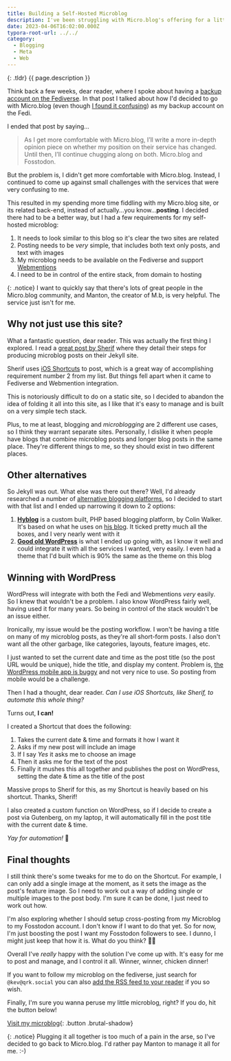 ```yaml
---
title: Building a Self-Hosted Microblog
description: I've been struggling with Micro.blog's offering for a little while, so I decided to build my own microblog.
date: 2023-04-06T16:02:00.000Z
typora-root-url: ../../
category:
  - Blogging
  - Meta
  - Web
---
```


{: .tldr}
{{ page.description }}

Think back a few weeks, dear reader, where I spoke about having a [backup account on the Fediverse](https://kevquirk.com/fediverse-backup/). In that post I talked about how I'd decided to go with Micro.blog (even though [I found it confusing](https://kevquirk.com/micro-blog-is-still-confusing/)) as my backup account on the Fedi.

I ended that post by saying...

> As I get more comfortable with Micro.blog, I’ll write a more in-depth opinion piece on whether my position on their service has changed. Until then, I’ll continue chugging along on both. Micro.blog and Fosstodon.

But the problem is, I didn't get more comfortable with Micro.blog. Instead, I continued to come up against small challenges with the services that were very confusing to me.

This resulted in my spending more time fiddling with my Micro.blog site, or its related back-end, instead of actually...you know...**posting**. I decided there had to be a better way, but I had a few requirements for my self-hosted microblog:

1. It needs to look similar to this blog so it's clear the two sites are related
2. Posting needs to be *very* simple, that includes both text only posts, and text with images
3. My microblog needs to be available on the Fediverse and support [Webmentions](https://indieweb.org/webmention)
4. I need to be in control of the entire stack, from domain to hosting

{: .notice}
I want to quickly say that there's lots of great people in the Micro.blog community, and Manton, the creator of M.b, is very helpful. The service just isn't for me.

## Why not just use this site?

What a fantastic question, dear reader. This was actually the first thing I explored. I read a [great post by Sherif](https://sherif.io/2023/03/02/shortcut-bulletin.html) where they detail their steps for producing microblog posts on their Jekyll site.

Sherif uses [iOS Shortcuts](https://support.apple.com/en-gb/guide/shortcuts/welcome/ios) to post, which is a great way of accomplishing requirement number 2 from my list. But things fell apart when it came to Fediverse and Webmention integration.

This is notoriously difficult to do on a static site, so I decided to abandon the idea of folding it all into this site, as I like that it's easy to manage and is built on a very simple tech stack.

Plus, to me at least, blogging and *microblogging* are 2 different use cases, so I think they warrant separate sites. Personally, I dislike it when people have blogs that combine microblog posts and longer blog posts in the same place. They're different things to me, so they should exist in two different places.

## Other alternatives

So Jekyll was out. What else was there out there? Well, I'd already researched a number of [alternative blogging platforms](https://kevquirk.com/my-blogging-utopia/), so I decided to start with that list and I ended up narrowing it down to 2 options:

1. **[Hyblog](https://github.com/colin-walker/hyblog)** is a custom built, PHP based blogging platform, by Colin Walker. It's based on what he uses on [his blog](https://colinwalker.blog). It ticked pretty much all the boxes, and I very nearly went with it
2. **[Good old WordPress](https://wordpress.org)** is what I ended up going with, as I know it well and could integrate it with all the services I wanted, very easily. I even had a theme that I'd built which is 90% the same as the theme on this blog

## Winning with WordPress

WordPress will integrate with both the Fedi and Webmentions *very* easily. So I knew that wouldn't be a problem. I also know WordPress fairly well, having used it for many years. So being in control of the stack wouldn't be an issue either.

Ironically, my issue would be the posting workflow. I won't be having a title on many of my microblog posts, as they're all short-form posts. I also don't want all the other garbage, like categories, layouts, feature images, etc.

I just wanted to set the current date and time as the post title (so the post URL would be unique), hide the title, and display my content. Problem is, [the WordPress mobile app is buggy](https://fosstodon.org/@kev/110147621066722874) and not very nice to use. So posting from mobile would be a challenge.

Then I had a thought, dear reader. *Can I use iOS Shortcuts, like Sherif, to automate this whole thing?*

Turns out, **I can!**

I created a Shortcut that does the following:

1. Takes the current date & time and formats it how I want it
2. Asks if my new post will include an image
3. If I say *Yes* it asks me to choose an image
4. Then it asks me for the text of the post
5. Finally it mushes this all together and publishes the post on WordPress, setting the date & time as the title of the post

Massive props to Sherif for this, as my Shortcut is heavily based on his shortcut. Thanks, Sherif!

I also created a custom function on WordPress, so if I decide to create a post via Gutenberg, on my laptop, it will automatically fill in the post title with the current date & time.

*Yay for automation!* 🎉

## Final thoughts

I still think there's some tweaks for me to do on the Shortcut. For example, I can only add a single image at the moment, as it sets the image as the post's feature image. So I need to work out a way of adding single or multiple images to the post body. I'm sure it can be done, I just need to work out how.

I'm also exploring whether I should setup cross-posting from my Microblog to my Fosstodon account. I don't know if I want to do that yet. So for now, I'm just boosting the post I want my Fosstodon followers to see. I dunno, I might just keep that how it is. What do you think? 🤷‍♂️

Overall I've *really* happy with the solution I've come up with. It's easy for me to post and manage, and I control it all. Winner, winner, chicken dinner!

If you want to follow my microblog on the fediverse, just search for `@kev@qrk.social` you can also [add the RSS feed to your reader](https://qrk.social/feed.xml) if you so wish.

Finally, I'm sure you wanna peruse my little microblog, right? If you do, hit the button below!

[Visit my microblog](https://quirk.social){: .button .brutal-shadow}

{: .notice}
Plugging it all together is too much of a pain in the arse, so I've decided to go back to Micro.blog. I'd rather pay Manton to manage it all for me. :-)